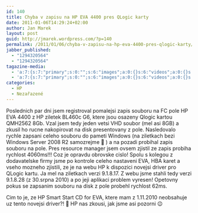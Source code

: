 ```yaml
---
id: 140
title: Chyba v zapisu na HP EVA 4400 pres QLogic karty
date: 2011-01-06T14:29:24+02:00
author: Jan Marek
layout: post
guid: http://jmarek.wordpress.com/?p=140
permalink: /2011/01/06/chyba-v-zapisu-na-hp-eva-4400-pres-qlogic-karty/
jabber_published:
  - "1294320564"
  - "1294320564"
tagazine-media:
  - 'a:7:{s:7:"primary";s:0:"";s:6:"images";a:0:{}s:6:"videos";a:0:{}s:11:"image_count";s:1:"0";s:6:"author";s:8:"17238236";s:7:"blog_id";s:8:"16623371";s:9:"mod_stamp";s:19:"2011-01-06 13:30:21";}'
  - 'a:7:{s:7:"primary";s:0:"";s:6:"images";a:0:{}s:6:"videos";a:0:{}s:11:"image_count";s:1:"0";s:6:"author";s:8:"17238236";s:7:"blog_id";s:8:"16623371";s:9:"mod_stamp";s:19:"2011-01-06 13:30:21";}'
categories:
  - HP
  - Nezařazené
---
```

Poslednich par dni jsem registroval pomalejsi zapis souboru na FC pole HP EVA 4400 z HP ziletek BL460c G6, ktere jsou osazeny Qlogic kartou QMH2562 8Gb. Vzal jsem tedy jeden vetsi VHD soubor (mel asi 8GB) a zkusil ho rucne nakopirovat na disk presentovany z pole. Nasledovalo rychle zapsani celeho souboru do pameti Windows (na ziletkach bezi Windows Server 2008 R2 samozrejme 🙂 ) a na pozadi probihal zapis souboru na pole. Pres resource manager jsem ovsem zjistil ze zapis probiha rychlost 4060ms!!! Coz je opravdu obrovske cislo! Spolu s kolegou z dodavatelske firmy jsme po kontrole celeho nastaveni EVA, HBA karet a vseho mozneho zjistili, ze je na webu HP k dispozici novejsi driver pro QLogic kartu. Ja mel na ziletkach verzi 9.1.8.17. Z webu jsme stahli tedy verzi 9.1.8.28 (z 30.srpna 2010) a po jeji aplikaci problem vyresen! Opetovny pokus se zapsanim souboru na disk z pole probehl rychlost 62ms.

Cim to je, ze HP Smart Start CD for EVA, ktere mam z 1.11.2010 neobsahuje uz tento novejsi driver?! 🙂 HP nas zkousi, jak jsme asi pozorni 😉

